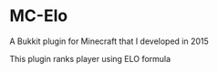 # MC-Elo
A Bukkit plugin for  Minecraft that I developed in 2015

This plugin ranks player using ELO formula
